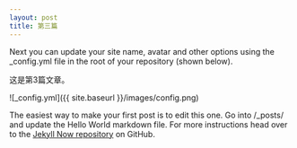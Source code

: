 ```yaml
---
layout: post
title: 第三篇
---
```


Next you can update your site name, avatar and other options using the _config.yml file in the root of your repository (shown below).

这是第3篇文章。

![_config.yml]({{ site.baseurl }}/images/config.png)

The easiest way to make your first post is to edit this one. Go into /_posts/ and update the Hello World markdown file. For more instructions head over to the [Jekyll Now repository](https://github.com/barryclark/jekyll-now) on GitHub.
